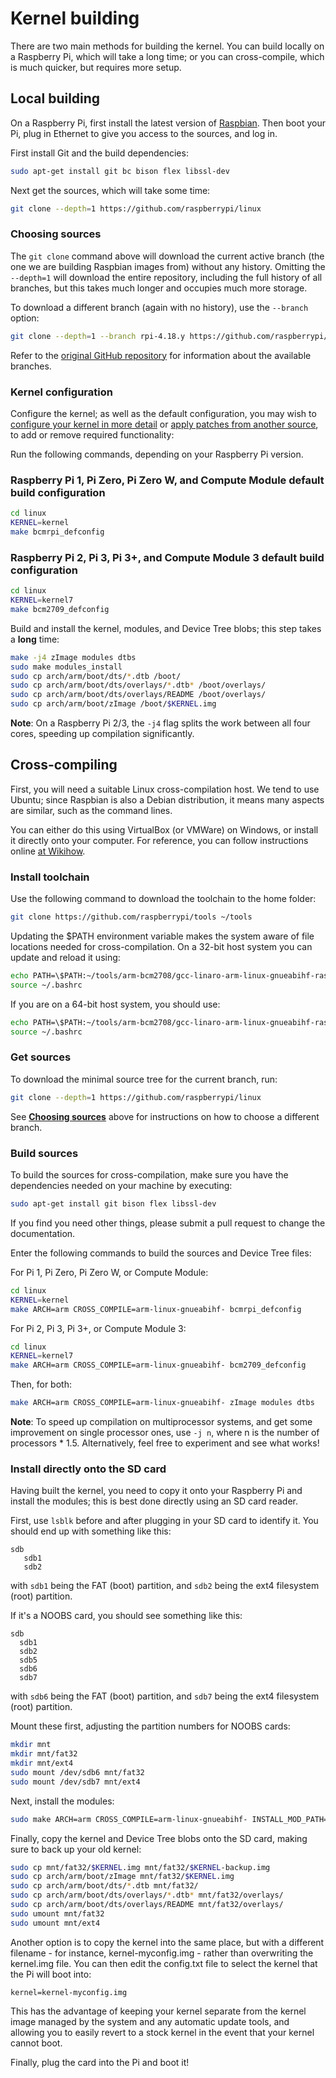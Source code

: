 # Kernel building

There are two main methods for building the kernel. You can build locally on a Raspberry Pi, which will take a long time; or you can cross-compile, which is much quicker, but requires more setup.

## Local building

On a Raspberry Pi, first install the latest version of [Raspbian](https://www.raspberrypi.org/downloads/). Then boot your Pi, plug in Ethernet to give you access to the sources, and log in.

First install Git and the build dependencies:

```bash
sudo apt-get install git bc bison flex libssl-dev
```

Next get the sources, which will take some time:

```bash
git clone --depth=1 https://github.com/raspberrypi/linux
```

<a name="choosing_sources"></a>

### Choosing sources

The `git clone` command above will download the current active branch (the one we are building Raspbian images from) without any history. Omitting the `--depth=1` will download the entire repository, including the full history of all branches, but this takes much longer and occupies much more storage.

To download a different branch (again with no history), use the `--branch` option:

```bash
git clone --depth=1 --branch rpi-4.18.y https://github.com/raspberrypi/linux
```

Refer to the [original GitHub repository](https://github.com/raspberrypi/linux) for information about the available branches.

### Kernel configuration

Configure the kernel; as well as the default configuration, you may wish to [configure your kernel in more detail](configuring.md) or [apply patches from another source](patching.md), to add or remove required functionality:

Run the following commands, depending on your Raspberry Pi version.

### Raspberry Pi 1, Pi Zero, Pi Zero W, and Compute Module default build configuration

```bash
cd linux
KERNEL=kernel
make bcmrpi_defconfig
```

### Raspberry Pi 2, Pi 3, Pi 3+, and Compute Module 3 default build configuration

```bash
cd linux
KERNEL=kernel7
make bcm2709_defconfig
```

Build and install the kernel, modules, and Device Tree blobs; this step takes a **long** time:

```bash
make -j4 zImage modules dtbs
sudo make modules_install
sudo cp arch/arm/boot/dts/*.dtb /boot/
sudo cp arch/arm/boot/dts/overlays/*.dtb* /boot/overlays/
sudo cp arch/arm/boot/dts/overlays/README /boot/overlays/
sudo cp arch/arm/boot/zImage /boot/$KERNEL.img
```

**Note**: On a Raspberry Pi 2/3, the `-j4` flag splits the work between all four cores, speeding up compilation significantly.

## Cross-compiling

First, you will need a suitable Linux cross-compilation host. We tend to use Ubuntu; since Raspbian is 
also a Debian distribution, it means many aspects are similar, such as the command lines.

You can either do this using VirtualBox (or VMWare) on Windows, or install it directly onto your computer. For reference, you can follow instructions online [at Wikihow](http://www.wikihow.com/Install-Ubuntu-on-VirtualBox).

### Install toolchain

Use the following command to download the toolchain to the home folder:

```bash
git clone https://github.com/raspberrypi/tools ~/tools
```

Updating the $PATH environment variable makes the system aware of file locations needed for cross-compilation. On a 32-bit host system you can update and reload it using:
```bash
echo PATH=\$PATH:~/tools/arm-bcm2708/gcc-linaro-arm-linux-gnueabihf-raspbian/bin >> ~/.bashrc
source ~/.bashrc
```
If you are on a 64-bit host system, you should use:
```bash
echo PATH=\$PATH:~/tools/arm-bcm2708/gcc-linaro-arm-linux-gnueabihf-raspbian-x64/bin >> ~/.bashrc
source ~/.bashrc
```
### Get sources

To download the minimal source tree for the current branch, run:

```bash
git clone --depth=1 https://github.com/raspberrypi/linux
```

See [**Choosing sources**](#choosing_sources) above for instructions on how to choose a different branch.

### Build sources

To build the sources for cross-compilation, make sure you have the dependencies needed on your machine by executing:
```bash
sudo apt-get install git bison flex libssl-dev
```
If you find you need other things, please submit a pull request to change the documentation.

Enter the following commands to build the sources and Device Tree files:

For Pi 1, Pi Zero, Pi Zero W, or Compute Module:

```bash
cd linux
KERNEL=kernel
make ARCH=arm CROSS_COMPILE=arm-linux-gnueabihf- bcmrpi_defconfig
```

For Pi 2, Pi 3, Pi 3+, or Compute Module 3:

```bash
cd linux
KERNEL=kernel7
make ARCH=arm CROSS_COMPILE=arm-linux-gnueabihf- bcm2709_defconfig
```

Then, for both:

```bash
make ARCH=arm CROSS_COMPILE=arm-linux-gnueabihf- zImage modules dtbs
```

**Note**: To speed up compilation on multiprocessor systems, and get some improvement on single processor ones, use `-j n`, where n is the number of processors * 1.5. Alternatively, feel free to experiment and see what works!

### Install directly onto the SD card

Having built the kernel, you need to copy it onto your Raspberry Pi and install the modules; this is best done directly using an SD card reader.

First, use `lsblk` before and after plugging in your SD card to identify it. You should end up with something like this:

```
sdb
   sdb1
   sdb2
```

with `sdb1` being the FAT (boot) partition, and `sdb2` being the ext4 filesystem (root) partition.

If it's a NOOBS card, you should see something like this:

```
sdb
  sdb1
  sdb2
  sdb5
  sdb6
  sdb7
```

with `sdb6` being the FAT (boot) partition, and `sdb7` being the ext4 filesystem (root) partition.

Mount these first, adjusting the partition numbers for NOOBS cards:

```bash
mkdir mnt
mkdir mnt/fat32
mkdir mnt/ext4
sudo mount /dev/sdb6 mnt/fat32
sudo mount /dev/sdb7 mnt/ext4
```

Next, install the modules:

```bash
sudo make ARCH=arm CROSS_COMPILE=arm-linux-gnueabihf- INSTALL_MOD_PATH=mnt/ext4 modules_install
```

Finally, copy the kernel and Device Tree blobs onto the SD card, making sure to back up your old kernel:

```bash
sudo cp mnt/fat32/$KERNEL.img mnt/fat32/$KERNEL-backup.img
sudo cp arch/arm/boot/zImage mnt/fat32/$KERNEL.img
sudo cp arch/arm/boot/dts/*.dtb mnt/fat32/
sudo cp arch/arm/boot/dts/overlays/*.dtb* mnt/fat32/overlays/
sudo cp arch/arm/boot/dts/overlays/README mnt/fat32/overlays/
sudo umount mnt/fat32
sudo umount mnt/ext4
```

Another option is to copy the kernel into the same place, but with a different filename - for instance, kernel-myconfig.img - rather than overwriting the kernel.img file. You can then edit the config.txt file to select the kernel that the Pi will boot into:

```
kernel=kernel-myconfig.img
```

This has the advantage of keeping your kernel separate from the kernel image managed by the system and any automatic update tools, and allowing you to easily revert to a stock kernel in the event that your kernel cannot boot.

Finally, plug the card into the Pi and boot it!

